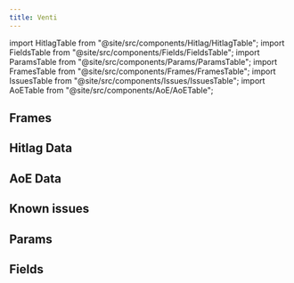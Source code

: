 ```yaml
---
title: Venti
---
```


import HitlagTable from "@site/src/components/Hitlag/HitlagTable";
import FieldsTable from "@site/src/components/Fields/FieldsTable";
import ParamsTable from "@site/src/components/Params/ParamsTable";
import FramesTable from "@site/src/components/Frames/FramesTable";
import IssuesTable from "@site/src/components/Issues/IssuesTable";
import AoETable from "@site/src/components/AoE/AoETable";

## Frames

<FramesTable character="venti" />

## Hitlag Data

<HitlagTable character="venti" />

## AoE Data

<AoETable character="venti" />

## Known issues

<IssuesTable character="venti" />

## Params

<ParamsTable character="venti" />

## Fields

<FieldsTable character="venti" />
